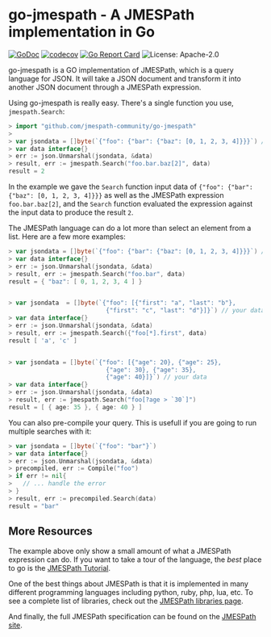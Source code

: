 # go-jmespath - A JMESPath implementation in Go

[![GoDoc](https://godoc.org/github.com/jmespath-community/go-jmespath?status.svg)](https://godoc.org/github.com/jmespath-community/go-jmespath)
[![codecov](https://codecov.io/gh/jmespath-community/go-jmespath/branch/main/graph/badge.svg)](https://app.codecov.io/gh/jmespath-community/go-jmespath/branch/main)
[![Go Report Card](https://goreportcard.com/badge/github.com/jmespath-community/go-jmespath)](https://goreportcard.com/report/github.com/jmespath-community/go-jmespath)
![License: Apache-2.0](https://img.shields.io/github/license/jmespath-community/go-jmespath?color=blue)

go-jmespath is a GO implementation of JMESPath,
which is a query language for JSON.  It will take a JSON
document and transform it into another JSON document
through a JMESPath expression.

Using go-jmespath is really easy.  There's a single function
you use, `jmespath.Search`:


```go
> import "github.com/jmespath-community/go-jmespath"
>
> var jsondata = []byte(`{"foo": {"bar": {"baz": [0, 1, 2, 3, 4]}}}`) // your data
> var data interface{}
> err := json.Unmarshal(jsondata, &data)
> result, err := jmespath.Search("foo.bar.baz[2]", data)
result = 2
```

In the example we gave the ``Search`` function input data of
`{"foo": {"bar": {"baz": [0, 1, 2, 3, 4]}}}` as well as the JMESPath
expression `foo.bar.baz[2]`, and the `Search` function evaluated
the expression against the input data to produce the result ``2``.

The JMESPath language can do a lot more than select an element
from a list.  Here are a few more examples:

```go
> var jsondata = []byte(`{"foo": {"bar": {"baz": [0, 1, 2, 3, 4]}}}`) // your data
> var data interface{}
> err := json.Unmarshal(jsondata, &data)
> result, err := jmespath.Search("foo.bar", data)
result = { "baz": [ 0, 1, 2, 3, 4 ] }


> var jsondata  = []byte(`{"foo": [{"first": "a", "last": "b"},
                           {"first": "c", "last": "d"}]}`) // your data
> var data interface{}
> err := json.Unmarshal(jsondata, &data)
> result, err := jmespath.Search({"foo[*].first", data)
result [ 'a', 'c' ]


> var jsondata = []byte(`{"foo": [{"age": 20}, {"age": 25},
                           {"age": 30}, {"age": 35},
                           {"age": 40}]}`) // your data
> var data interface{}
> err := json.Unmarshal(jsondata, &data)
> result, err := jmespath.Search("foo[?age > `30`]")
result = [ { age: 35 }, { age: 40 } ]
```

You can also pre-compile your query. This is usefull if 
you are going to run multiple searches with it:

```go
> var jsondata = []byte(`{"foo": "bar"}`)
> var data interface{}
> err := json.Unmarshal(jsondata, &data)
> precompiled, err := Compile("foo")
> if err != nil{
>   // ... handle the error
> }
> result, err := precompiled.Search(data)
result = "bar"
```

## More Resources

The example above only show a small amount of what
a JMESPath expression can do.  If you want to take a
tour of the language, the *best* place to go is the
[JMESPath Tutorial](https://jmespath.site/#tutorial).

One of the best things about JMESPath is that it is
implemented in many different programming languages including
python, ruby, php, lua, etc.  To see a complete list of libraries,
check out the [JMESPath libraries page](https://jmespath.site/#libraries).

And finally, the full JMESPath specification can be found
on the [JMESPath site](https://jmespath.site/#specification).

